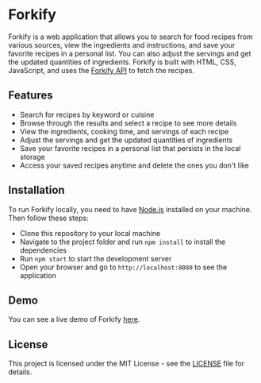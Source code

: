 # Forkify

Forkify is a web application that allows you to search for food recipes from various sources, view the ingredients and instructions, and save your favorite recipes in a personal list. You can also adjust the servings and get the updated quantities of ingredients. Forkify is built with HTML, CSS, JavaScript, and uses the [Forkify API](https://forkify-api.herokuapp.com/) to fetch the recipes.

## Features

- Search for recipes by keyword or cuisine
- Browse through the results and select a recipe to see more details
- View the ingredients, cooking time, and servings of each recipe
- Adjust the servings and get the updated quantities of ingredients
- Save your favorite recipes in a personal list that persists in the local storage
- Access your saved recipes anytime and delete the ones you don't like

## Installation

To run Forkify locally, you need to have [Node.js](https://nodejs.org/en/) installed on your machine. Then follow these steps:

- Clone this repository to your local machine
- Navigate to the project folder and run `npm install` to install the dependencies
- Run `npm start` to start the development server
- Open your browser and go to `http://localhost:8080` to see the application

## Demo

You can see a live demo of Forkify [here](https://forkify-demo.netlify.app/).

## License

This project is licensed under the MIT License - see the [LICENSE](LICENSE) file for details.
